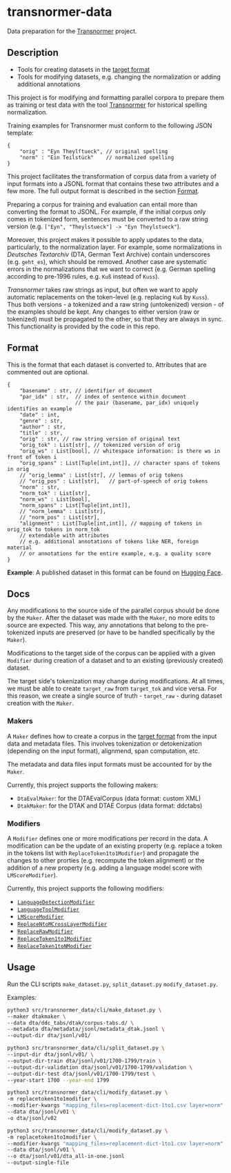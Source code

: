 # transnormer-data

Data preparation for the [Transnormer](https://github.com/ybracke/transnormer) project.

## Description

* Tools for creating datasets in the [target format](#Format)
* Tools for modifying datasets, e.g. changing the normalization or adding additional annotations

This project is for modifying and formatting parallel corpora to prepare them as training or test data with the tool [Transnormer](https://github.com/ybracke/transnormer) for historical spelling normalization.

Training examples for Transnormer must conform to the following JSON template:
```jsonc
{
    "orig" : "Eyn Theylſtueck", // original spelling
    "norm" : "Ein Teilstück"    // normalized spelling
}
```

This project facilitates the transformation of corpus data from a variety of input formats into a JSONL format that contains these two attributes and a few more. The full output format is described in the section [Format](#Format).

Preparing a corpus for training and evaluation can entail more than converting the format to JSONL. For example, if the initial corpus only comes in tokenized form, sentences must be converted to a raw string version (e.g. `["Eyn", "Theylstueck"] -> "Eyn Theylstueck"`).

Moreover, this project makes it possible to apply updates to the data, particularly, to the normalization layer. For example, some normalizations in *Deutsches Textarchiv* (DTA, German Text Archive) contain underscores (e.g. `geht_es`), which should be removed. Another case are systematic errors in the normalizations that we want to correct (e.g. German spelling according to pre-1996 rules, e.g. `Kuß` instead of `Kuss`).

*Transnormer* takes raw strings as input, but often we want to apply automatic replacements on the token-level (e.g. replacing `Kuß` by `Kuss`). Thus both versions - a tokenized and a raw string (untokenized) version - of the examples should be kept. Any changes to either version (raw or tokenized) must be propagated to the other, so that they are always in sync. This functionality is provided by the code in this repo.

## Format

This is the format that each dataset is converted to. Attributes that are commented out are optional.

```jsonc
{
    "basename" : str, // identifier of document
    "par_idx" : str,  // index of sentence within document
                      // the pair (basename, par_idx) uniquely identifies an example
    "date" : int,
    "genre" : str,
    "author" : str,
    "title" : str,
    "orig" : str, // raw string version of original text
    "orig_tok" : List[str], // tokenized version of orig
    "orig_ws" : List[bool], // whitespace information: is there ws in front of token i
    "orig_spans" : List[Tuple[int,int]], // character spans of tokens in orig
    // "orig_lemma" : List[str], // lemmas of orig tokens
    // "orig_pos" : List[str],   // part-of-speech of orig tokens
    "norm" : str,
    "norm_tok" : List[str],
    "norm_ws" : List[bool],
    "norm_spans" : List[Tuple[int,int]],
    // "norm_lemma" : List[str],
    // "norm_pos" : List[str],
    "alignment" : List[Tuple[int,int]], // mapping of tokens in orig_tok to tokens in norm_tok
    // extendable with attributes
    // e.g. additional annotations of tokens like NER, foreign material
    // or annotations for the entire example, e.g. a quality score
}
```

**Example**: A published dataset in this format can be found on [Hugging Face](https://huggingface.co/datasets/ybracke/dtak-transnormer-full-v1).

## Docs

Any modifications to the source side of the parallel corpus should be done by the `Maker`. After the dataset was made with the `Maker`, no more edits to source are expected. This way, any annotations that belong to the pre-tokenized inputs are preserved (or have to be handled specifically by the `Maker`).

Modifications to the target side of the corpus can be applied with a given `Modifier` during creation of a dataset and to an existing (previously created) dataset.

The target side's tokenization may change during modifications. At all times, we must be able to create `target_raw` from `target_tok` and vice versa. For this reason, we create a single source of truth - `target_raw` - during dataset creation with the `Maker`.

### Makers

A `Maker` defines how to create a corpus in the [target format](#format) from the input data and metadata files. This involves tokenization or detokenization (depending on the input format), alignmend, span computation, etc.

The metadata and data files input formats must be accounted for by the `Maker`.

Currently, this project supports the following makers:

* `DtaEvalMaker`: for the DTAEvalCorpus (data format: custom XML)
* `DtakMaker`: for the DTAK and DTAE Corpus (data format: ddctabs)

### Modifiers

A `Modifier` defines one or more modifications per record in the data.
A modification can be the update of an existing property (e.g. replace a token in the tokens list with `ReplaceToken1to1Modifier`) and propagate the changes to other prorties (e.g. recompute the token alignment) or the addition of a new property (e.g. adding a language model score with `LMScoreModifier`).

Currently, this project supports the following modifiers:

* [`LanguageDetectionModifier`](docs/modifiers/language_detection_modifier.md)
* [`LanguageToolModifier`](docs/modifiers/language_tool_modifier.md)
* [`LMScoreModifier`](docs/modifiers/lm_score_modifier.md)
* [`ReplaceNtoMCrossLayerModifier`](docs/modifiers/replace_ntom_cross_layer_modifier.md)
* [`ReplaceRawModifier`](docs/modifiers/replace_raw_modifier.md)
* [`ReplaceToken1to1Modifier`](docs/modifiers/replace_token_1to1_modifier.md)
* [`ReplaceToken1toNModifier`](docs/modifiers/replace_token_1ton_modifier.md)


## Usage

Run the CLI scripts `make_dataset.py`, `split_dataset.py` `modify_dataset.py`.

Examples:

```bash
python3 src/transnormer_data/cli/make_dataset.py \
--maker dtakmaker \
--data dta/ddc_tabs/dtak/corpus-tabs.d/ \
--metadata dta/metadata/jsonl/metadata_dtak.jsonl \
--output-dir dta/jsonl/v01/
```

```bash
python3 src/transnormer_data/cli/split_dataset.py \
--input-dir dta/jsonl/v01/ \
--output-dir-train dta/jsonl/v01/1700-1799/train \
--output-dir-validation dta/jsonl/v01/1700-1799/validation \
--output-dir-test dta/jsonl/v01/1700-1799/test \
--year-start 1700 --year-end 1799
```

```bash
python3 src/transnormer_data/cli/modify_dataset.py \
-m replacetoken1to1modifier \
--modifier-kwargs "mapping_files=replacement-dict-1to1.csv layer=norm" \
--data dta/jsonl/v01 \
-o dta/jsonl/v02
```

```bash
python3 src/transnormer_data/cli/modify_dataset.py \
-m replacetoken1to1modifier \
--modifier-kwargs "mapping_files=replacement-dict-1to1.csv layer=norm" \
--data dta/jsonl/v01 \
--o dta/jsonl/v01/dta_all-in-one.jsonl
--output-single-file
```
